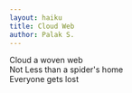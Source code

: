 ```yaml
---
layout: haiku
title: Cloud Web
author: Palak S.
---
```


Cloud a woven web<br>
Not Less than a spider's home<br>
Everyone gets lost<br>
